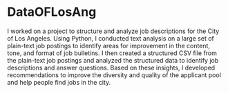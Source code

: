 # DataOFLosAng

I worked on a project to structure and analyze job descriptions for the City of Los Angeles. Using Python, I conducted text analysis on a large set of plain-text job postings to identify areas for improvement in the content, tone, and format of job bulletins. I then created a structured CSV file from the plain-text job postings and analyzed the structured data to identify job descriptions and answer questions. Based on these insights, I developed recommendations to improve the diversity and quality of the applicant pool and help people find jobs in the city.
